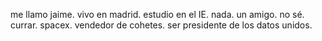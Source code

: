me llamo jaime.
vivo en madrid.
estudio en el IE.
nada.
un amigo.
no sé.
currar.
spacex.
vendedor de cohetes.
ser presidente de los datos unidos.